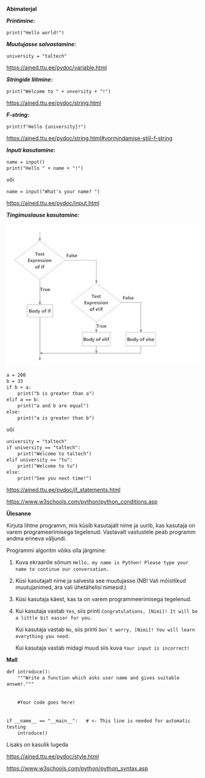 **Abimaterjal**

***Printimine:***

    print("Hello world!")

***Muutujasse salvastamine:***

    university = "taltech"
    
https://ained.ttu.ee/pydoc/variable.html
    
***Stringide liitmine:***

    print("Welcome to " + unversity + "!")
    
https://ained.ttu.ee/pydoc/string.html

***F-string:***
    
    print(f"Hello {university}!")
https://ained.ttu.ee/pydoc/string.html#vormindamise-stiil-f-string

***Inputi kasutamine:***
    
    name = input()
    print("Hello " + name + "!")
    
või
    
    name = input("What's your name? ")

https://ained.ttu.ee/pydoc/input.html
 
***Tingimuslause kasutamine:***

![if statement visualization](if_statement_visualization.png)

    a = 200
    b = 33
    if b > a:
        print("b is greater than a")
    elif a == b:
        print("a and b are equal")
    else:
        print("a is greater than b")
    
 või

    university = "taltech"
    if university == "taltech":
        print("Welcome to taltech")
    elif university == "tu":
        print("Welcome to tu")
    else:
        print("See you next time!")

https://ained.ttu.ee/pydoc/if_statements.html

https://www.w3schools.com/python/python_conditions.asp

**Ülesanne**

Kirjuta lihtne programm, mis küsib kasutajalt nime ja
uurib, kas kasutaja on varem programeerimisega tegelenud. Vastavalt vastustele peab programm andma erineva väljundi.

Programmi algoritm võiks olla järgmine:
1) Kuva ekraanile sõnum ``Hello, my name is Python! Please type your name to continue our conversation.``
2) Küsi kasutajalt nime ja salvesta see muutujasse.(NB! Vali mõistlikud muutujanimed, ära vali ühetähelisi nimesid.)
3) Küsi kasutaja käest, kas ta on varem programmeerimisega tegelenud.
4)
    Kui kasutaja vastab ``Yes``, siis printi ``Congratulations, [Nimi]! It will be a little bit easier for you.``
 
    Kui kasutaja vastab ``No``, siis printi ``Don`t worry, [Nimi]! You will learn everything you need.``
 
    Kui kasutaja vastab midagi muud siis kuva ``Your input is incorrect!``
    
    
**Mall**

    def introduce():
        """Write a function which asks user name and gives suitable answer."""
   
    
        #Your code goes here!
    
       
    if __name__ == "__main__":   # <- This line is needed for automatic testing
        introduce()
    
Lisaks on kasulik lugeda

https://ained.ttu.ee/pydoc/style.html

https://www.w3schools.com/python/python_syntax.asp
